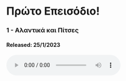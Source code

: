 

# Πρώτο Επεισόδιο!
### 1 - Αλαντικά και Πίτσες
#### Released: 25/1/2023
<audio
        controls
        src="/audio/ep-1-allantika-kai-pizza.mp3"></audio>
<br /><br />

<!-- ## Όλα τα επεισόδια
<iframe style="border-radius:12px" src="https://open.spotify.com/embed/episode/2Vp7UdSnYpX4Jldd5exkqt?utm_source=generator" width="100%" height="352" frameBorder="0" allowfullscreen="" allow="autoplay; clipboard-write; encrypted-media; fullscreen; picture-in-picture" loading="lazy"></iframe>
<br />
<iframe style="border-radius:12px" src="https://open.spotify.com/embed/episode/2Vp7UdSnYpX4Jldd5exkqt?utm_source=generator" width="100%" height="352" frameBorder="0" allowfullscreen="" allow="autoplay; clipboard-write; encrypted-media; fullscreen; picture-in-picture" loading="lazy"></iframe> -->
